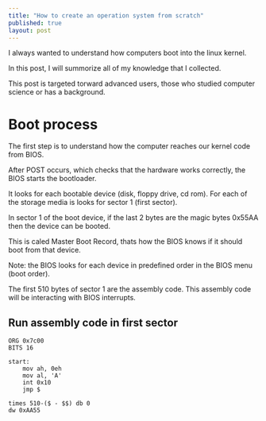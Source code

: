 ```yaml
---
title: "How to create an operation system from scratch"
published: true
layout: post
---
```


I always wanted to understand how computers boot into the linux kernel.

In this post, I will summorize all of my knowledge that I collected. 

This post is targeted torward advanced users, those who studied computer science or has a background.

# Boot process

The first step is to understand how the computer reaches our kernel code from BIOS.

After POST occurs, which checks that the hardware works correctly, the BIOS starts the bootloader.

It looks for each bootable device (disk, floppy drive, cd rom). For each of the storage media is looks for sector 1 (first sector).

In sector 1 of the boot device, if the last 2 bytes are the magic bytes 0x55AA then the device can be booted.

This is caled Master Boot Record, thats how the BIOS knows if it should boot from that device.

Note: the BIOS looks for each device in predefined order in the BIOS menu (boot order).

The first 510 bytes of sector 1 are the assembly code. This assembly code will be interacting with BIOS interrupts.

## Run assembly code in first sector

```
ORG 0x7c00
BITS 16

start:
	mov ah, 0eh
	mov al, 'A'
	int 0x10
	jmp $

times 510-($ - $$) db 0
dw 0xAA55
```